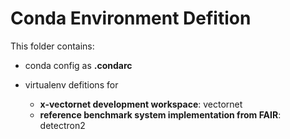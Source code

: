 # Conda Environment Defition

This folder contains:

* conda config as **.condarc**

* virtualenv defitions for 

    * **x-vectornet development workspace**: vectornet
    * **reference benchmark system implementation from FAIR**: detectron2